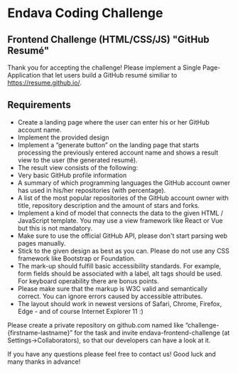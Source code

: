 # Endava Coding Challenge

## Frontend Challenge (HTML/CSS/JS) "GitHub Resumé"

Thank you for accepting the challenge!
Please implement a Single Page-Application that let users build a GitHub resumé
similiar to https://resume.github.io/.

## Requirements

- Create a landing page where the user can enter his or her GitHub account name.
- Implement the provided design
- Implement a “generate button” on the landing page that starts processing the
  previously entered account name and shows a result view to the user (the generated
  resumé).
- The result view consists of the following:
- Very basic GitHub profile information
- A summary of which programming languages the GitHub account owner has used in
  his/her repositories (with percentage).
- A list of the most popular repositories of the GitHub account owner with title, repository
  description and the amount of stars and forks.
- Implement a kind of model that connects the data to the given HTML / JavaScript
  template. You may use a view framework like React or Vue but this is not mandatory.
- Make sure to use the official GitHub API, please don't start parsing web pages
  manually.
- Stick to the given design as best as you can. Please do not use any CSS framework like
  Bootstrap or Foundation.
- The mark-up should fulfill basic accessibility standards. For example, form fields should
  be associated with a label, alt tags should be used. For keyboard operability there are
  bonus points.
- Please make sure that the markup is W3C valid and semantically correct. You can
  ignore errors caused by accessible attributes.
- The layout should work in newest versions of Safari, Chrome, Firefox, Edge - and of
  course Internet Explorer 11 :)

Please create a private repository on github.com named like “challenge-{firstname-lastname}” for the task and invite endava-frontend-challenge (at Settings->Collaborators), so that our developers can have a look at it.

If you have any questions please feel free to contact us!
Good luck and many thanks in advance!

